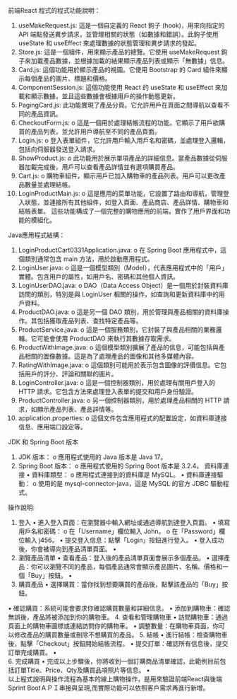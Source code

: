 前端React 程式的程式功能說明：
1.	useMakeRequest.js:
這是一個自定義的 React 鉤子 (hook)，用來向指定的 API 端點發送異步請求，並管理相關的狀態（如數據和錯誤）。此鉤子使用 useState 和 useEffect 來處理數據的狀態管理和異步請求的發起。
2.	Store.js:
這是一個組件，用來顯示產品的總覽。它使用 useMakeRequest 鉤子來加載產品數據，並根據加載的結果顯示產品列表或顯示「無數據」信息。
3.	Card.js:
這個功能用於顯示產品的視圖。它使用 Bootstrap 的 Card 組件來顯示每個產品的圖片、標題和價格。
4.	ComponentSession.js:
這個功能使用 React 的 useState 和 useEffect 來加載和顯示數據，並且這些數據會根據用戶的操作動態更新。
5.	PagingCard.js:
此功能實現了產品分頁。它允許用戶在頁面之間導航以查看不同的產品資訊。
6.	CheckoutForm.js:
o	這是一個用於處理結帳流程的功能。它顯示了用戶欲購買的產品列表，並允許用戶導航至不同的產品頁面。
7.	Login.js:
o	登入表單組件，它允許用戶輸入用戶名和密碼，並處理登入邏輯，包括向伺服器發送登入請求。
8.	ShowProduct.js:
o	此功能用於展示單項產品的詳細信息。當產品數據從伺服器加載完成後，用戶可以查看產品詳情並有選項購買產品。
9.	Cart.js:
o	購物車組件，顯示用戶已加入購物車的產品列表。用戶可以更改產品數量並處理結帳。
10.	LoginProductMain.js:
o	這是應用的菜單功能，它設置了路由和導航，管理登入狀態，並連接所有其他組件，如登入頁面、產品商店、產品詳情、購物車和結帳表單。
這些功能構成了一個完整的購物應用的前端，實作了用戶界面和功能的模組化。

Java應用程式結構：
1.	LoginProductCart0331Application.java:
o	在 Spring Boot 應用程式中，這個類別通常包含 main 方法，用於啟動應用程式。
2.	LoginUser.java:
o	這是一個模型類別（Model），代表應用程式中的「用戶」實體。包含用戶的屬性，如用戶名、密碼和其他個人資訊。
3.	LoginUserDAO.java:
o	DAO（Data Access Object）是一個用於封裝資料庫訪問的類別，特別是與 LoginUser 相關的操作，如查詢和更新資料庫中的用戶資料。
4.	ProductDAO.java:
o	這是另一個 DAO 類別，用於管理與產品相關的資料庫操作。其包括獲取產品列表、查找特定產品等。
5.	ProductService.java:
o	這是一個服務類別，它封裝了與產品相關的業務邏輯。它可能會使用 ProductDAO 來執行其數據存取需求。
6.	ProductWithImage.java:
o	這個模型類別擴展了產品的信息，可能包括與產品相關的圖像數據。這是為了處理產品的圖像和其他多媒體內容。
7.	RatingWithImage.java:
o	這個類別可能用於表示包含圖像的評價信息。它包括用戶的評分、評論和關聯的圖片。
8.	LoginController.java:
o	這是一個控制器類別，用於處理有關用戶登入的 HTTP 請求。它包含方法來處理登入表單的提交和用戶身份驗證。
9.	ProductController.java:
o	另一個控制器類別，用於處理產品相關的 HTTP 請求，如顯示產品列表、產品詳情等。
10.	application.properties:
o	這個文件包含應用程式的配置設定，如資料庫連接信息、應用端口設定等。

JDK 和 Spring Boot 版本
1.	JDK 版本：
o	應用程式使用的 Java 版本是 Java 17。
2.	Spring Boot 版本：
o	應用程式使用的 Spring Boot 版本是 3.2.4。
資料庫連接
•	資料庫類型：
o	應用程式連接到的資料庫是 MySQL。
•	資料庫連接驅動：
o	使用的是 mysql-connector-java，這是 MySQL 的官方 JDBC 驅動程式。

操作說明:
1. 登入
•	進入登入頁面：在瀏覽器中輸入網址或通過導航到達登入頁面。
•	填寫用戶名和密碼：
o	在「Username」欄位輸入 John。
o	在「Password」欄位輸入 j456。
•	提交登入信息：點擊「Login」按鈕進行登入。
•	登入成功後，你會被導向到產品清單頁面。
•	 
2. 瀏覽產品清單
•	查看產品：登入後的產品清單頁面會展示多個產品。
•	選擇產品：你可以瀏覽不同的產品，每個產品通常會顯示產品圖片、名稱、價格和一個「Buy」按鈕。
•	 
3. 購買產品
•	選擇購買：當你找到想要購買的產品後，點擊該產品的「Buy」按鈕。
 
•	確認購買：系統可能會要求你確認購買數量和詳細信息。
•	添加到購物車：確認無誤後，產品將被添加到你的購物車。
4. 查看和管理購物車
•	訪問購物車：通過頁面上的購物車圖標或連結訪問你的購物車。
•	調整數量：在購物車頁面，你可以修改產品的購買數量或刪除不想購買的產品。
5. 結帳
•	進行結帳：檢查購物車後，點擊「Checkout」按鈕開始結帳流程。
•	提交訂單：確認所有信息後，提交訂單完成購買。
•	  
6. 完成購買
•	完成以上步驟後，你將收到一個訂購商品清單確認，此範例目前包括訂單Title、Price、Qty及購買品項照片等信息。
•	 
以上程式說明與操作流程為基本的線上購物操作，是用來驗證前端React與後端Sprint BootＡＰＩ串接與呈現,而實際功能可以依照客戶需求再進行新增。




